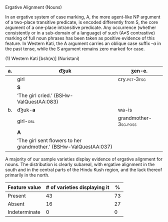 Ergative Alignment (Nouns)

In an ergative system of case marking, A, the more agent-like NP
argument of a two-place transitive predicate, is encoded differently
from S, the core argument of a one-place intransitive predicate. Any
occurrence (whether consistently or in a sub-domain of a language) of
such (A≠S contrastive) marking of full noun phrases has been taken as
positive evidence of this feature. In Western Kati, the A argument
carries an oblique case suffix *–a* in the past tense, while the S
argument remains zero marked for case.

(1) <span id="_Ref531867975" class="anchor"></span>Western Kati
    \[bsh(w)\] (Nuristani)

| a.  | d͡ʒuk                                                              | ʒen-e.                                                             |
|-----|-------------------------------------------------------------------|--------------------------------------------------------------------|
|     | girl                                                              | cry.<span style="font-variant:small-caps;">pst-3fsg</span>         |
|     | **S**                                                             |                                                                    |
|     | ‘The girl cried.’ (BSHw-ValQuestAA:083)                           |
| b.  | d͡ʒuk-**a**                                                        | wa-is                                                              |
|     | girl-<span style="font-variant:small-caps;">obl</span>            | grandmother-<span style="font-variant:small-caps;">3sg.poss</span> |
|     | **A**                                                             |                                                                    |
|     | ‘The girl sent flowers to her grandmother.’ (BSHw-ValQuestAA:037) |

A majority of our sample varieties display evidence of ergative
alignment for nouns. The distribution is clearly subareal, with ergative
alignment in the south and in the central parts of the Hindu Kush
region, and the lack thereof primarily in the north.

| Feature value | \# of varieties displaying it | %   |
|---------------|-------------------------------|-----|
| Present       | 43                            | 73  |
| Absent        | 16                            | 27  |
| Indeterminate | 0                             | 0   |


